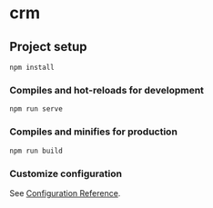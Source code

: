# crm

## Project setup
```
npm install
```

### Compiles and hot-reloads for development
```
npm run serve
```

### Compiles and minifies for production
```
npm run build
```

### Customize configuration
See [Configuration Reference](https://cli.vuejs.org/config/).

<!-- https://fixer.io/quickstart  - для валюты АПИ до 1 000 запросов в месяц -->
<!-- дают ключ при регистрации -->